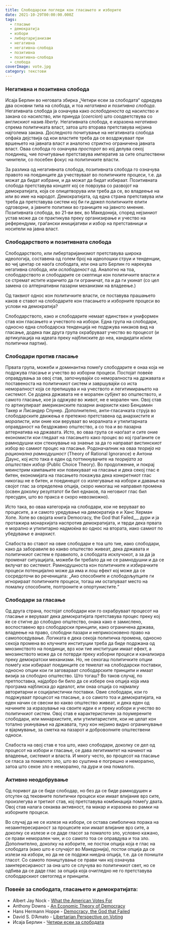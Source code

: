 ```yaml
---
title: Слободарски погледи кон гласањето и изборитe
date: 2021-10-29T00:00:00.000Z
tags:
  - гласање
  - демократија
  - избори
  - либертаријанизам
  - негативна
  - негативна-слобода
  - позитивна
  - позитивна-слобода
  - слобода
coverImage: vote.jpg
category: текстови
---
```


### Негативна и позитивна слобода

Исаја Берлин во неговата збирка „Четири есеи за слободата“ одредува два основни типа на слобода, и тоа _негативна_ и _позитивна слобода_. Негативната слобода ја означува како _ослободеноста од_ насилство и закана со насилство, или принуда (_coercion_) што соодветствува со англискиот назив _liberty_. Негативната слобода, е изразена _негативно_ спрема политичката власт, затоа што вторава претставува нејзинa најголемa закана. Доследното почитување на негативната слобода опфаќа дејствија од кои властите треба да се воздржуваат при вршењето на јавната власт и аналогно стриктно ограничена јавната власт. Оваа слобода го означува _просторот_ во кој делува секој поединец, чие почитување претставува императив за сите општествени чинители, со посебен фокус на политичките власти.

За разлика од негативната слобода, позитивната слобода го означува правото на поединците да учествуваат во политичките процеси, т.е. да можат да бидат избрани, и да можат да бидат избираат. Позитивната слобода претставува концепт кој се поврзува со развојот на демократијата, која се олицетворува или треба да се, во владеење на или во име на народот. Демократијата, од една страна претставува или треба да претставува систем кој би ги држел политичките елити одговорни, а јавните политики во границите на јавното мнение. Позитивната слобода, во 21-ви век, во Македонија, според нејзиниот устав може да се практикува преку организирање и учество на референдуми, граѓански иницијативи и избор на претставници и носители на јавна власт.

### Слободарството и позитивната слобода

Слободарството, или либертаријанизмот претставува широка идеологија, составена од голем број на идеолошки струи и тенденции, во чиј центар се наоѓа слободата, или она што Берлин го нарекува негативна слобода, или _ослободеност од_. Аналогно на тоа, слободарството и слободарите се скептици кон политичките власти и се стремат истите изричито да ги ограничат, па и да ги укинат (со цел замена со алтернативни пазарни механизми на владеење.) 

Од таквиот однос кон политичките власти, се поставува прашањето каков е ставот на слободарите кон гласањето и изборните процеси во услови на демократија?

Слободарството, како и слободарите немаат единствен и униформен став кон гласањето и учеството на избори. Една група на слободари, односно една слободарска тенденција не подржува никаков вид на гласање, додека пак друга група охрабруваат учество во процесот (и артикулација на идеата преку најблиските до неа, кандидати и/или политички партии). 

### Слободари против гласање

Првата група, можеби и доминантна помеѓу слободарите е онаа која не подржува гласање и учество во изборни процеси. Постојат повеќе оправдувања за овој став, започнувајќи со неморалноста на државата и поставеноста на политичкиот систем и завршувајќи со иста неморалност која се препишува и на учеството и легитимирањето на системот. Се додека државата не е морален субјект во општеството, и самото гласање, кое ја _одржува_ во живот, не е морален чин. Овој став го артикулираат американските пазарни анархисти како Бенџамин Такер и Лисандер Спунер. Дополнително, анти-гласачката струја во слободарските движења е претежно претставена од анархистите и _моралисти_, или оние кои веруваат во моралната и утилитарната оправданост на бездржавно општество, а со тоа и во пазарна алтернатива на државата. Исто, во оваа група се наоѓаат и сите оние економисти кои гледаат на гласањето како процес во кој граѓаните се рамнодушни кон стекнување на знаење за да го направат вистинскиот избор во самиот процес на гласање. Родоначaлник на оваа _теорија на рационална рамнодушност_ (Theory of Rational Ignorance) е Антони Даунс, кој исто така е еден од поттикнувачите на _теоријата за општествен избор_ (Public Choice Theory). Во продолжение, и покрај меинстрим кампањите кои повикуваат на гласање и дека секој глас е битен, економијата на гласањето покажува дека конкретниот глас никогаш не е битен, и поединецот со излегување на избори и давање на својот глас за определена опција, скоро никогаш не направил промена (освен доколку резултатот би бил еднаков, па неговиот глас бил пресуден, што во пракса е скоро невозможно).

Исто така, во оваа категорија на слободари, кои не веруваат во процесите, а и самото уредување на демократија е и Ханс Херман Хопе. Хопе во својата книга Democracy, the God that Failed_,_ дури и ја протажира монархијата наспротив демократијата, и тврди дека првата е морално и утилитарно надмоќна во однос на втората, иако самиот по убедување е анархист.

Слабоста во ставот на овие слободари е тоа што тие, иако слободари, како да заборавиле во какво општество живеат, дека државата и политичкиот систем е правилото, а слободата исклучокот, а за да ја променат ситуацијата, можеби би требало да не се рамнодушни и да се вклучат во системот. Рамнодушноста кон политичките и избирачките процеси потенцијално може да има и лош ефект кој може да се сосредоточи во реченицата: „Ако способните и слободољупците ги игнорираат политичките процеси, тогаш им остапуваат место на помалку способните, полтроните и опортунистите.“

### Слободари за гласање

Од друга страна, постојат слободари кои го охрабруваат процесот на гласање и веруваат дека демократијата претставува процес преку кој ќе се стигне до слободно општество, онака како e замислено, воспоставено врз слободарски принципи, како ограничена држава, владеење на право, слободни пазари и неприкосновено право на самопоседување. Логиката е дека секоја политичка промена, односно секоја промена во клучните институции треба да биде подржана од мнозинството на поединци, врз кои тие институции имаат ефект, а мнозинството може да се потврди преку изборни процеси и канализира преку демократски механизми. Но, не секогаш политичките опции помеѓу кои избираат поединците се темелат на слободарски поставки, односно опции кои ги заговараат слободарските принципи и имаат визија за слободно општество. Што тогаш? Во таков случај, по претпоставка, најдобро би било да се избере она опција која има програма најблиска до идеалот, или онаа опција со најмалку авторитарни и социјалистички поставки. Овие слободари, кои го подржуваат процесот на гласање, а со самото тоа и демократијата, на еден начин се свесни во какво општество живеат, и дека еден од начините за изразување на своите идеи е и преку избори и учество во политичкиот систем. Овој став е карактеристичен за поумерените слободари, или минархистите, или утилитаристите, кои не целат кон тотално укинување на државата, туку кон нејзино видно ограничување и вјармување, за сметка на пазарот и доброволните општествени односи.

Слабоста на овој став е тоа што, иако слободари, доколку се дел од процесот на избори и гласање, се дава легитимитет на начинот на владеење, системот и власта. И многу често, во процесот на гласање се гласа за помалото зло, што во суштина е погрешно и неморално, затоа што секое зло е неморално, па дури и она помалото.

### Активно неодобрување

Од поривот да се биде слободар, но без да се биде рамнодушен и отсутен од тековните политички процеси кои имаат влијание врз сите, произлегува и третиот став, кој претставува комбинација помеѓу двата. Овој став налага секаква активност, па макар и изразена во рамки на изборните процеси.

Во случај да не се излезе на избори, се остава симболичка порака на незаинтересираност за процесите кои имаат влијание врз сите, а доколку се излезе и се даде гласот за помалото зло, условно кажано, се прави неморален чин, и со самото тоа се оправдува и тоа зло. Дополнително, доколку на изборите, не постои опција која е глас на слободата (како што е случајот во Македонија), постои опција да се излези на избори, но да не се подржи ниедна опција, т.е. да се поништи гласот. Со самото поништување се прави чин кој означува заинтересираност за она што се случува во политичкиот свет, но се одбива да се даде глас за опција која очигледно не го претставува слободарскиот светоглед и принципи.

### Повеќе за слободата, гласањето и демократијата:

- Albert Jay Nock - [What the American Votes For](https://mises.org/library/what-american-votes-0)
- Anthony Downs - [An Economic Theory of Democracy](https://www.amazon.com/Economic-Theory-Democracy-Anthony-Downs/dp/0060417501)
- Hans Hermann Hoppe - [Democracy, the God that Failed](https://portalconservador.com/livros/Hans-Hermann-Hoppe-Democracy-The-God-That-Failed.pdf)
- David S. D’Amato - [Libertarian Perspective on Voting](https://www.libertarianism.org/columns/libertarian-perspectives-voting)
- Исаја Берлин - [Четири есеи за слободата](https://plus.mk.cobiss.net/opac7/bib/40766218)
